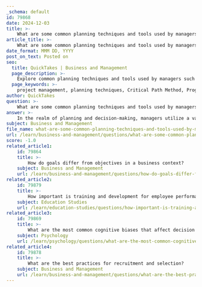 ```yaml
---
_schema: default
id: 79868
date: 2024-12-03
title: >-
    What are some common planning techniques and tools used by managers?
article_title: >-
    What are some common planning techniques and tools used by managers?
date_format: MMM DD, YYYY
post_on_text: Posted on
seo:
  title: QuickTakes | Business and Management
  page_description: >-
    Explore common planning techniques and tools used by managers such as CPM, PERT, WBS, Gantt charts, and more to enhance project effectiveness and ensure successful outcomes.
  page_keywords: >-
    project management, planning techniques, Critical Path Method, Program Evaluation Review Technique, Work Breakdown Structure, Gantt Charts, Kanban Boards, Fishbone Diagram, project calendars, task lists, strategic planning tools, digital project management platforms
author: QuickTakes
question: >-
    What are some common planning techniques and tools used by managers?
answer: >-
    In the realm of planning and decision-making, managers utilize a variety of techniques and tools to enhance their effectiveness and ensure successful project outcomes. Here are some common planning techniques and tools:\n\n1. **Critical Path Method (CPM)**: This technique helps identify the longest sequence of dependent tasks in a project, allowing managers to determine the shortest possible duration for project completion. It is essential for scheduling and resource allocation.\n\n2. **Program Evaluation Review Technique (PERT)**: Similar to CPM, PERT focuses on the time required to complete each task and the minimum time needed to complete the entire project. It is particularly useful for projects with uncertain activity durations.\n\n3. **Work Breakdown Structure (WBS)**: This tool breaks down a project into smaller, more manageable components, making it easier to plan, execute, and monitor progress.\n\n4. **Gantt Charts**: These visual tools display project schedules, showing the start and finish dates of various elements. Gantt charts help in tracking progress and ensuring that deadlines are met.\n\n5. **Kanban Boards**: A visual management tool that helps teams visualize work, limit work-in-progress, and maximize efficiency. It is particularly popular in Agile project management.\n\n6. **Fishbone Diagram (Ishikawa Diagram)**: This tool is used to identify potential causes of problems in a project. It helps project managers analyze issues and develop solutions.\n\n7. **Project Calendars**: These are used to schedule tasks and allocate resources effectively, ensuring that all team members are aware of deadlines and responsibilities.\n\n8. **Task Lists and Project Management Templates**: Simple yet effective tools that help in organizing tasks, setting priorities, and tracking progress.\n\n9. **Strategic Planning Tools**: Software programs like Hoshin Kanri and Balanced Scorecard help align an organization’s actions with its long-term vision and track key performance indicators (KPIs).\n\n10. **Digital Project Management Platforms**: Tools such as Trello, Asana, Microsoft Project, and Monday.com facilitate collaboration, task management, and project tracking in a digital environment.\n\nThese techniques and tools are essential for effective planning and decision-making, enabling managers to streamline processes, allocate resources efficiently, and achieve project goals.
subject: Business and Management
file_name: what-are-some-common-planning-techniques-and-tools-used-by-managers.md
url: /learn/business-and-management/questions/what-are-some-common-planning-techniques-and-tools-used-by-managers
score: -1.0
related_article1:
    id: 79864
    title: >-
        How do goals differ from objectives in a business context?
    subject: Business and Management
    url: /learn/business-and-management/questions/how-do-goals-differ-from-objectives-in-a-business-context
related_article2:
    id: 79879
    title: >-
        How important is training and development for employee performance?
    subject: Education Studies
    url: /learn/education-studies/questions/how-important-is-training-and-development-for-employee-performance
related_article3:
    id: 79869
    title: >-
        What are the most common cognitive biases that affect decision making?
    subject: Psychology
    url: /learn/psychology/questions/what-are-the-most-common-cognitive-biases-that-affect-decision-making
related_article4:
    id: 79878
    title: >-
        What are the best practices for recruitment and selection?
    subject: Business and Management
    url: /learn/business-and-management/questions/what-are-the-best-practices-for-recruitment-and-selection
---
```


&nbsp;